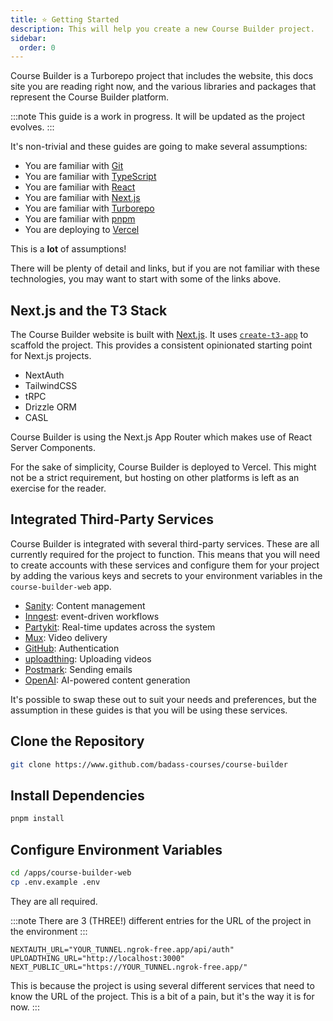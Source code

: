 ```yaml
---
title: ⭐ Getting Started
description: This will help you create a new Course Builder project.
sidebar:
  order: 0
---
```


Course Builder is a Turborepo project that includes the website, this docs site you are reading right now, and the
various libraries and packages that represent the Course Builder platform.

:::note 
This guide is a work in progress. It will be updated as the project evolves. 
:::

It's non-trivial and these guides are going to make several assumptions:

- You are familiar with [Git](https://git-scm.com/)
- You are familiar with [TypeScript](https://www.typescriptlang.org/)
- You are familiar with [React](https://reactjs.org/)
- You are familiar with [Next.js](https://nextjs.org/)
- You are familiar with [Turborepo](https://turbo.build/)
- You are familiar with [pnpm](https://pnpm.io/)
- You are deploying to [Vercel](https://vercel.com/)

This is a **lot** of assumptions!

There will be plenty of detail and links, but if you are not familiar with these technologies, you may want to start
with some of the links above.

## Next.js and the T3 Stack

The Course Builder website is built with [Next.js](https://nextjs.org/). It uses
[`create-t3-app`](https://create.t3.gg/) to scaffold the project. This provides a consistent opinionated starting point
for Next.js projects.

- NextAuth
- TailwindCSS
- tRPC
- Drizzle ORM
- CASL

Course Builder is using the Next.js App Router which makes use of React Server Components.

For the sake of simplicity, Course Builder is deployed to Vercel. This might not be a strict requirement, but hosting on
other platforms is left as an exercise for the reader.

## Integrated Third-Party Services

Course Builder is integrated with several third-party services. These are all currently required for the project to
function. This means that you will need to create accounts with these services and configure them for your project by
adding the various keys and secrets to your environment variables in the `course-builder-web` app.

- [Sanity](https://sanity.io): Content management
- [Inngest](https://inngest.com): event-driven workflows
- [Partykit](https://www.partykit.io/): Real-time updates across the system
- [Mux](https://www.mux.com/): Video delivery
- [GitHub](https://github.com/): Authentication
- [uploadthing](https://uploadthing.com): Uploading videos
- [Postmark](https://postmarkapp.com): Sending emails
- [OpenAI](https://openai.com/): AI-powered content generation

It's possible to swap these out to suit your needs and preferences, but the assumption in these guides is that you will
be using these services.

## Clone the Repository

```bash
git clone https://www.github.com/badass-courses/course-builder
```

## Install Dependencies

```bash
pnpm install
```

## Configure Environment Variables

```bash
cd /apps/course-builder-web
cp .env.example .env
```

They are all required.

:::note 
There are 3 (THREE!) different entries for the URL of the project in the environment 
:::

```dotenv
NEXTAUTH_URL="YOUR_TUNNEL.ngrok-free.app/api/auth"
UPLOADTHING_URL="http://localhost:3000"
NEXT_PUBLIC_URL="https://YOUR_TUNNEL.ngrok-free.app/"
```

This is because the project is using several different services that need to know the URL of the project. This is a bit
of a pain, but it's the way it is for now. :::
